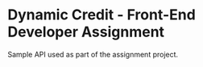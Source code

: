# Dynamic Credit - Front-End Developer Assignment
Sample API used as part of the assignment project.
